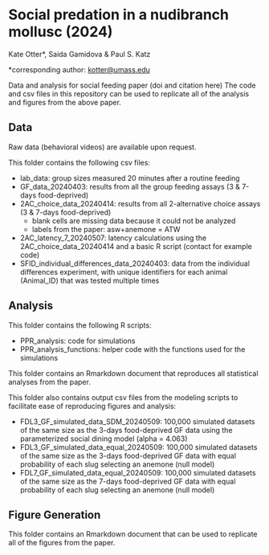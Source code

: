 # Social predation in a nudibranch mollusc (2024)
Kate Otter*, Saida Gamidova & Paul S. Katz

*corresponding author: kotter@umass.edu 

Data and analysis for social feeding paper (doi and citation here)
The code and csv files in this repository can be used to replicate all of the analysis and figures from the above paper. 

## Data
Raw data (behavioral videos) are available upon request.

This folder contains the following csv files:
* lab_data: group sizes measured 20 minutes after a routine feeding
* GF_data_20240403: results from all the group feeding assays (3 & 7-days food-deprived)
* 2AC_choice_data_20240414: results from all 2-alternative choice assays (3 & 7-days food-deprived)
  * blank cells are missing data because it could not be analyzed
  * labels from the paper: asw+anemone = ATW
* 2AC_latency_7_20240507: latency calculations using the 2AC_choice_data_20240414 and a basic R script (contact for example code) 
* SFID_individual_differences_data_20240403: data from the individual differences experiment, with unique identifiers for each animal (Animal_ID) that was tested multiple times

## Analysis
This folder contains the following R scripts:
* PPR_analysis: code for simulations
* PPR_analysis_functions: helper code with the functions used for the simulations

This folder contains an Rmarkdown document that reproduces all statistical analyses from the paper.

This folder also contains output csv files from the modeling scripts to facilitate ease of reproducing figures and analysis:
* FDL3_GF_simulated_data_SDM_20240509: 100,000 simulated datasets of the same size as the 3-days food-deprived GF data using the parameterized social dining model (alpha = 4.063)
* FDL3_GF_simulated_data_equal_20240509: 100,000 simulated datasets of the same size as the 3-days food-deprived GF data with equal probability of each slug selecting an anemone (null model)
* FDL7_GF_simulated_data_equal_20240509: 100,000 simulated datasets of the same size as the 7-days food-deprived GF data with equal probability of each slug selecting an anemone (null model)

## Figure Generation
This folder contains an Rmarkdown document that can be used to replicate all of the figures from the paper.
